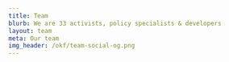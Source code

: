 ```yaml
---
title: Team
blurb: We are 33 activists, policy specialists & developers
layout: team
meta: Our team
img_header: /okf/team-social-og.png
---
```

